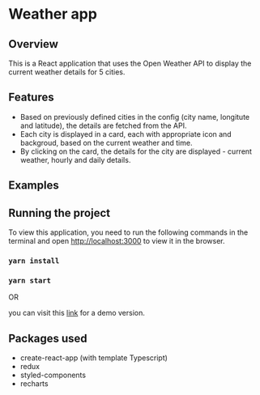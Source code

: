 # Weather app

## Overview

This is a React application that uses the Open Weather API to display the current weather details for 5 cities.

## Features
* Based on previously defined cities in the config (city name, longitute and latitude), the details are fetched from the API.
* Each city is displayed in a card, each with appropriate icon and backgroud, based on the current weather and time.
* By clicking on the card, the details for the city are displayed - current weather, hourly and daily details.

## Examples

## Running the project
To view this application, you need to run the following commands in the terminal and open [http://localhost:3000](http://localhost:3000) to view it in the browser.

### `yarn install`

### `yarn start`

OR

you can visit this [link](https://anikova.github.io/weather-app) for a demo version.

## Packages used
* create-react-app (with template Typescript)
* redux
* styled-components
* recharts


